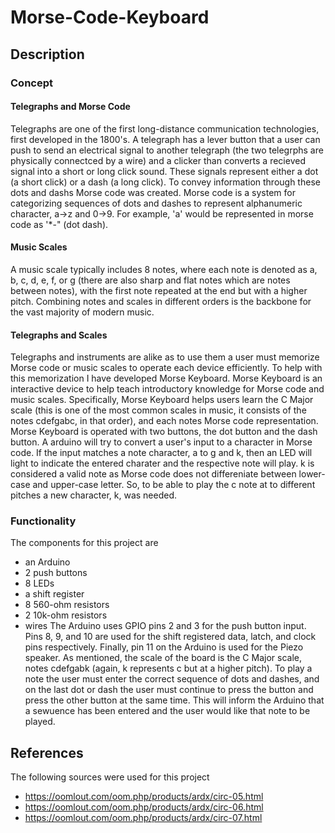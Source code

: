 # Morse-Code-Keyboard

## Description
### Concept
#### Telegraphs and Morse Code
Telegraphs are one of the first long-distance communication technologies, first developed in the 1800's. A telegraph has a lever button that a user can push to send an electrical signal to another telegraph (the two telegrphs are physically connectced by a wire) and a clicker than converts a recieved signal into a short or long click sound. These signals represent either a dot (a short click) or a dash (a long click). To convey information through these dots and dashs Morse code was created. Morse code is a system for categorizing sequences of dots and dashes to represent alphanumeric character, a->z and 0->9. For example, 'a' would be represented in morse code as '*-" (dot dash).

#### Music Scales
A music scale typically includes 8 notes, where each note is denoted as a, b, c, d, e, f, or g (there are also sharp and flat notes which are notes between notes), with the first note repeated at the end but with a higher pitch. Combining notes and scales in different orders is the backbone for the vast majority of modern music.

#### Telegraphs and Scales
Telegraphs and instruments are alike as to use them a user must memorize Morse code or music scales to operate each device efficiently. To help with this memorization I have developed Morse Keyboard. Morse Keyboard is an interactive device to help teach introductory knowledge for Morse code and music scales. Specifically, Morse Keyboard helps users learn the C Major scale (this is one of the most common scales in music, it consists of the notes cdefgabc, in that order), and each notes Morse code representation. 
Morse Keyboard is operated with two buttons, the dot button and the dash button. A arduino will try to convert a user's input to a character in Morse code. If the input matches a note character, a to g and k, then an LED will light to indicate the entered charater and the respective note will play. 
k is considered a valid note as Morse code does not differeniate between lower-case and upper-case letter. So, to be able to play the c note at to different pitches a new character, k, was needed.

### Functionality
The components for this project are
- an Arduino
- 2 push buttons
- 8 LEDs
- a shift register
- 8 560-ohm resistors
- 2 10k-ohm resistors
- wires
The Arduino uses GPIO pins 2 and 3 for the push button input. Pins 8, 9, and 10 are used for the shift registered data, latch, and clock pins respectively. Finally, pin 11 on the Arduino is used for the Piezo speaker.
As mentioned, the scale of the board is the C Major scale, notes cdefgabk (again, k represents c but at a higher pitch).
To play a note the user must enter the correct sequence of dots and dashes, and on the last dot or dash the user must continue to press the button and press the other button at the same time. This will inform the Arduino that a sewuence has been entered and the user would like that note to be played.

## References
The following sources were used for this project
- https://oomlout.com/oom.php/products/ardx/circ-05.html
- https://oomlout.com/oom.php/products/ardx/circ-06.html
- https://oomlout.com/oom.php/products/ardx/circ-07.html

